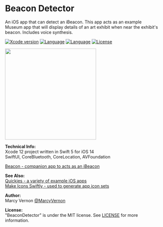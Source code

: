 # Beacon Detector
An iOS app that can detect an iBeacon. This app acts as an example Museum app that will display details of an art exhibit when near the exhibit's beacon. Includes voice synthesis.

[![Xcode version](https://img.shields.io/badge/xcode-12%20-brightgreen)](https://developer.apple.com/xcode/)
[![Language](https://img.shields.io/badge/swift-5.0-orange.svg)](https://developer.apple.com/swift)
[![Language](https://img.shields.io/badge/swift-iOS14-orange.svg)](https://developer.apple.com/xcode/swift)
[![License](https://img.shields.io/badge/license-MIT-blue.svg?style=flat)](http://mit-license.org)

<img src="GitHub-Images/BeaconDetector.png" width="300">

**Technical Info:** \
Xcode 12 project written in Swift 5 for iOS 14\
SwiftUI, CoreBluetooth, CoreLocation, AVFoundation

[Beacon - companion app to acts as an iBeacon](https://github.com/PepperoniJoe/Beacon)

**See Also:** \
[Quickies - a variety of example iOS apps](https://github.com/PepperoniJoe/Quickies)\
 [Make Icons Swiftly - used to generate app icon sets
 ](https://github.com/PepperoniJoe/Make-Icons-Swiftly)

**Author:** \
Marcy Vernon [@MarcyVernon](https://twitter.com/MarcyVernon)

**License:** \
"BeaconDetector" is under the MIT license. See [LICENSE](/LICENSE) for more information.
